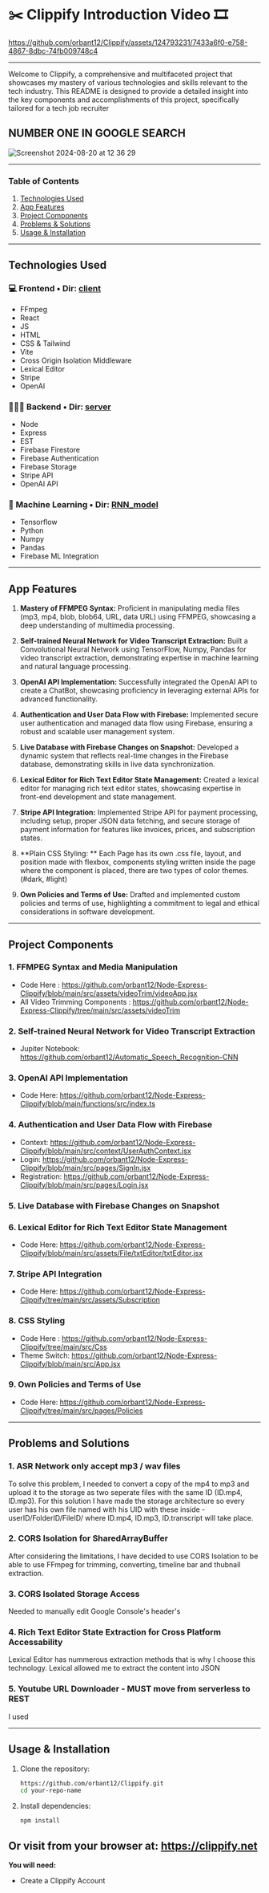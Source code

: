 # ✂️ Clippify Introduction Video 🎞️





https://github.com/orbant12/Clippify/assets/124793231/7433a6f0-e758-4867-8dbc-74fb009748c4





---

Welcome to Clippify, a comprehensive and multifaceted project that showcases my mastery of various technologies and skills relevant to the tech industry. This README is designed to provide a detailed insight into the key components and accomplishments of this project, specifically tailored for a tech job recruiter

## NUMBER ONE IN GOOGLE SEARCH
![Screenshot 2024-08-20 at 12 36 29](https://github.com/user-attachments/assets/b95a26fc-5963-4529-9151-739636b081fa)

---

### Table of Contents
1. [Technologies Used](#technologies-used)
2. [App Features](#app-features)
3. [Project Components](#project-components)
4. [Problems & Solutions](#problems--solutions)
5. [Usage & Installation](#usage--installation)
   
---

## Technologies Used

### 💻 Frontend • Dir: [client](https://github.com/orbant12/Clippify/tree/master/client)

- FFmpeg
- React 
- JS
- HTML
- CSS & Tailwind
- Vite
- Cross Origin Isolation Middleware
- Lexical Editor 
- Stripe 
- OpenAI 

### 👨🏻‍💻 Backend • Dir: [server](https://github.com/orbant12/Clippify/tree/master/server)

- Node
- Express
- EST
- Firebase Firestore
- Firebase Authentication
- Firebase Storage
- Stripe API
- OpenAI API

### 👾 Machine Learning • Dir: [RNN_model](https://github.com/orbant12/Clippify/tree/master/RNN_model)

- Tensorflow
- Python
- Numpy
- Pandas
- Firebase ML Integration
  
---

## App Features

1. **Mastery of FFMPEG Syntax:** Proficient in manipulating media files (mp3, mp4, blob, blob64, URL, data URL) using FFMPEG, showcasing a deep understanding of multimedia processing.

2. **Self-trained Neural Network for Video Transcript Extraction:** Built a Convolutional Neural Network using TensorFlow, Numpy, Pandas for video transcript extraction, demonstrating expertise in machine learning and natural language processing.

3. **OpenAI API Implementation:** Successfully integrated the OpenAI API to create a ChatBot, showcasing proficiency in leveraging external APIs for advanced functionality.

4. **Authentication and User Data Flow with Firebase:** Implemented secure user authentication and managed data flow using Firebase, ensuring a robust and scalable user management system.

5. **Live Database with Firebase Changes on Snapshot:** Developed a dynamic system that reflects real-time changes in the Firebase database, demonstrating skills in live data synchronization.

6. **Lexical Editor for Rich Text Editor State Management:** Created a lexical editor for managing rich text editor states, showcasing expertise in front-end development and state management.

7. **Stripe API Integration:** Implemented Stripe API for payment processing, including setup, proper JSON data fetching, and secure storage of payment information for features like invoices, prices, and subscription states.

8. **Plain CSS Styling: ** Each Page has its own .css file, layout, and position made with flexbox, components styling written inside the page where the component is placed, there are two types of color themes. (#dark, #light) 

10. **Own Policies and Terms of Use:** Drafted and implemented custom policies and terms of use, highlighting a commitment to legal and ethical considerations in software development.

---

## Project Components

### 1. FFMPEG Syntax and Media Manipulation

 - Code Here : https://github.com/orbant12/Node-Express-Clippify/blob/main/src/assets/videoTrim/videoApp.jsx
 - All Video Trimming Components : https://github.com/orbant12/Node-Express-Clippify/tree/main/src/assets/videoTrim

### 2. Self-trained Neural Network for Video Transcript Extraction

 - Jupiter Notebook: https://github.com/orbant12/Automatic_Speech_Recognition-CNN

### 3. OpenAI API Implementation

 - Code Here: https://github.com/orbant12/Node-Express-Clippify/blob/main/functions/src/index.ts

### 4. Authentication and User Data Flow with Firebase

 - Context: https://github.com/orbant12/Node-Express-Clippify/blob/main/src/context/UserAuthContext.jsx
 - Login: https://github.com/orbant12/Node-Express-Clippify/blob/main/src/pages/SignIn.jsx
 - Registration: https://github.com/orbant12/Node-Express-Clippify/blob/main/src/pages/Login.jsx

### 5. Live Database with Firebase Changes on Snapshot



### 6. Lexical Editor for Rich Text Editor State Management

 - Code Here: https://github.com/orbant12/Node-Express-Clippify/blob/main/src/assets/File/txtEditor/txtEditor.jsx

### 7. Stripe API Integration

 - Code Here: https://github.com/orbant12/Node-Express-Clippify/tree/main/src/assets/Subscription

### 8. CSS Styling

 - Code Here : https://github.com/orbant12/Node-Express-Clippify/tree/main/src/Css
 - Theme Switch: https://github.com/orbant12/Node-Express-Clippify/blob/main/src/App.jsx

### 9. Own Policies and Terms of Use

 - Code Here: https://github.com/orbant12/Node-Express-Clippify/tree/main/src/pages/Policies

---

## Problems and Solutions

### 1. ASR Network only accept mp3 / wav files

To solve this problem, I needed to convert a copy of the mp4 to mp3 and upload it to the storage as two seperate files with the same ID (ID.mp4, ID.mp3). For this solution I have made the storage architecture so every user has his own file named with his UID with these inside - userID/FolderID/FileID/ where ID.mp4, ID.mp3, ID.transcript will take place.

### 2. CORS Isolation for SharedArrayBuffer 

After considering the limitations, I have decided to use CORS Isolation to be able to use FFmpeg for trimming, converting, timeline bar and thubnail extraction.

### 3. CORS Isolated Storage Access

Needed to manually edit Google Console's header's

### 4. Rich Text Editor State Extraction for Cross Platform Accessability

Lexical Editor has nummerous extraction methods that is why I choose this technology. Lexical allowed me to extract the content into JSON

### 5. Youtube URL Downloader - MUST move from serverless to REST

I used 


---

## Usage & Installation
1. Clone the repository:
    ```sh
    https://github.com/orbant12/Clippify.git
    cd your-repo-name
    ```

2. Install dependencies:
    ```sh
    npm install
    ```

## Or visit from your browser at: https://clippify.net

**You will need:**
 - Create a Clippify Account

  


